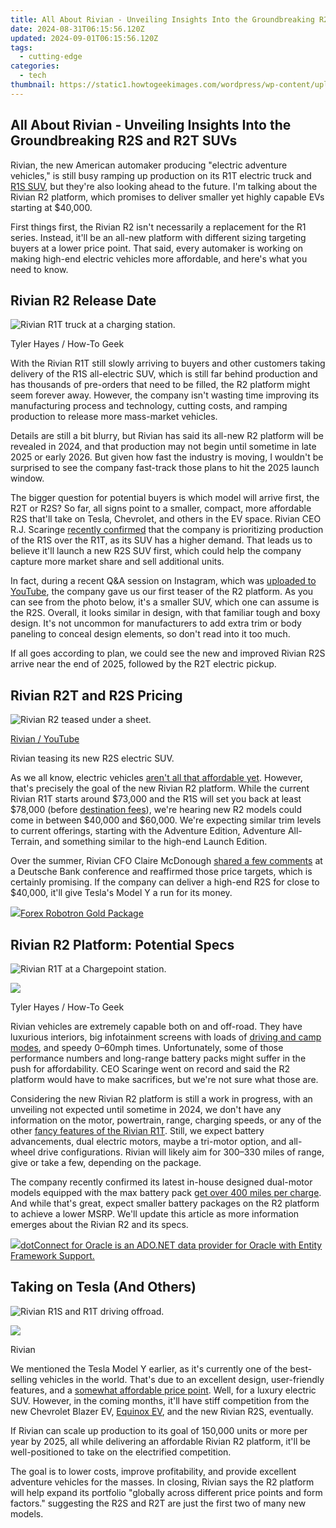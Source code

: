 ```yaml
---
title: All About Rivian - Unveiling Insights Into the Groundbreaking R2S and R2T SUVs
date: 2024-08-31T06:15:56.120Z
updated: 2024-09-01T06:15:56.120Z
tags:
  - cutting-edge
categories:
  - tech
thumbnail: https://static1.howtogeekimages.com/wordpress/wp-content/uploads/2023/08/rivian-r1t-in-the-dirt-jpg.jpg
---
```


## All About Rivian - Unveiling Insights Into the Groundbreaking R2S and R2T SUVs

Rivian, the new American automaker producing "electric adventure vehicles," is still busy ramping up production on its R1T electric truck and [R1S SUV](https://some-skills.techidaily.com/updated-top-vr-gloves-to-check-out/), but they're also looking ahead to the future. I'm talking about the Rivian R2 platform, which promises to deliver smaller yet highly capable EVs starting at $40,000.

 First things first, the Rivian R2 isn't necessarily a replacement for the R1 series. Instead, it'll be an all-new platform with different sizing targeting buyers at a lower price point. That said, every automaker is working on making high-end electric vehicles more affordable, and here's what you need to know.

##  Rivian R2 Release Date

![Rivian R1T truck at a charging station.](https://static1.howtogeekimages.com/wordpress/wp-content/uploads/2023/09/rivian-charging.jpg) 

Tyler Hayes / How-To Geek

 With the Rivian R1T still slowly arriving to buyers and other customers taking delivery of the R1S all-electric SUV, which is still far behind production and has thousands of pre-orders that need to be filled, the R2 platform might seem forever away. However, the company isn't wasting time improving its manufacturing process and technology, cutting costs, and ramping production to release more mass-market vehicles.

 Details are still a bit blurry, but Rivian has said its all-new R2 platform will be revealed in 2024, and that production may not begin until sometime in late 2025 or early 2026\. But given how fast the industry is moving, I wouldn't be surprised to see the company fast-track those plans to hit the 2025 launch window.

 The bigger question for potential buyers is which model will arrive first, the R2T or R2S? So far, all signs point to a smaller, compact, more affordable R2S that'll take on Tesla, Chevrolet, and others in the EV space. Rivian CEO R.J. Scaringe [recently confirmed](https://insideevs.com/news/672564/rivian-prioritizing-r1s-production-more-demand/) that the company is prioritizing production of the R1S over the R1T, as its SUV has a higher demand. That leads us to believe it'll launch a new R2S SUV first, which could help the company capture more market share and sell additional units.

 In fact, during a recent Q&A session on Instagram, which was [uploaded to YouTube](https://www.anrdoezrs.net/links/3607085/type/dlg/sid/UUhtgUeUpU2000229/https://www.youtube.com/watch?v=xqiQUQFvzjI&t=168s), the company gave us our first teaser of the R2 platform. As you can see from the photo below, it's a smaller SUV, which one can assume is the R2S. Overall, it looks similar in design, with that familiar tough and boxy design. It's not uncommon for manufacturers to add extra trim or body paneling to conceal design elements, so don't read into it too much.

 If all goes according to plan, we could see the new and improved Rivian R2S arrive near the end of 2025, followed by the R2T electric pickup.

##  Rivian R2T and R2S Pricing

![Rivian R2 teased under a sheet.](https://static1.howtogeekimages.com/wordpress/wp-content/uploads/2023/09/rivian-r2-teaser.jpg) 

[Rivian / YouTube](https://www.youtube.com/watch?v=xqiQUQFvzjI&t=168s) 

Rivian teasing its new R2S electric SUV. 

 As we all know, electric vehicles [aren't all that affordable yet](https://tiktok-videos.techidaily.com/updated-boosting-video-playback-rate-on-tiktok-for-2024/). However, that's precisely the goal of the new Rivian R2 platform. While the current Rivian R1T starts around $73,000 and the R1S will set you back at least $78,000 (before [destination fees](https://instagram-video-recordings.techidaily.com/updated-essential-hash-monitors-for-facebook-twitter-instagram-for-2024/)), we're hearing new R2 models could come in between $40,000 and $60,000\. We're expecting similar trim levels to current offerings, starting with the Adventure Edition, Adventure All-Terrain, and something similar to the high-end Launch Edition.

 Over the summer, Rivian CFO Claire McDonough [shared a few comments](http://seekingalpha.com/article/4611846-rivian-automotive-inc-rivn-deutsche-bank-global-auto-industry-conference-transcript) at a Deutsche Bank conference and reaffirmed those price targets, which is certainly promising. If the company can deliver a high-end R2S for close to $40,000, it'll give Tesla's Model Y a run for its money.

<!-- affiliate ads begin -->
<a href="https://secure.2checkout.com/order/checkout.php?PRODS=4727541&QTY=1&AFFILIATE=108875&CART=1"><img src="https://secure.avangate.com/images/merchant/5f4f7141b65a730b4efb0e0d51f63e94/products/copy_copy_forexrobotronbox.gif" border="0">Forex Robotron Gold Package</a>
<!-- affiliate ads end -->
##  Rivian R2 Platform: Potential Specs

![Rivian R1T at a Chargepoint station.](https://static1.howtogeekimages.com/wordpress/wp-content/uploads/2023/09/rivian-r1t-at-chargepoint.jpg) 

<!-- affiliate ads begin -->
<a href="https://store.bitdefender.com/affiliate.php?ACCOUNT=BITLATIN&AFFILIATE=108875&PATH=http%3A%2F%2Fwww.bitdefender.com%2Fbusiness%3FAFFILIATE%3D108875%26RESOURCE%3D30%2525%2BOff%2Ball%2BGravityZone%2BProducts"><img src="https://www.bitdefender.com/content/dam/bitdefender/business/campaign/1200X628.png" border="0"></a>
<!-- affiliate ads end -->
Tyler Hayes / How-To Geek

 Rivian vehicles are extremely capable both on and off-road. They have luxurious interiors, big infotainment screens with loads of [driving and camp modes](https://driver-error.techidaily.com/troubleshooting-and-fixing-the-crashed-and-restored-error-on-amd-wattman-settings/), and speedy 0–60mph times. Unfortunately, some of those performance numbers and long-range battery packs might suffer in the push for affordability. CEO Scaringe went on record and said the R2 platform would have to make sacrifices, but we're not sure what those are.

 Considering the new Rivian R2 platform is still a work in progress, with an unveiling not expected until sometime in 2024, we don't have any information on the motor, powertrain, range, charging speeds, or any of the other [fancy features of the Rivian R1T](https://buynow-info.techidaily.com/the-best-prime-day-deals-on-tribit-speakers-and-earbuds/). Still, we expect battery advancements, dual electric motors, maybe a tri-motor option, and all-wheel drive configurations. Rivian will likely aim for 300–330 miles of range, give or take a few, depending on the package.

 The company recently confirmed its latest in-house designed dual-motor models equipped with the max battery pack [get over 400 miles per charge](http://twitter.com/Rivian/status/1696877547307606405). And while that's great, expect smaller battery packages on the R2 platform to achieve a lower MSRP. We'll update this article as more information emerges about the Rivian R2 and its specs.

<!-- affiliate ads begin -->
<a href="https://checkout.devart.com/order/checkout.php?PRODS=5023555&QTY=1&AFFILIATE=108875&CART=1"><img src="https://secure.avangate.com/images/merchant/45b430710ad04765a6afd58d9d9fafca/products/dotConnect_O.png" border="0">dotConnect for Oracle is an ADO.NET data provider for Oracle with Entity Framework Support.</a>
<!-- affiliate ads end -->
##  Taking on Tesla (And Others)

![Rivian R1S and R1T driving offroad.](https://static1.howtogeekimages.com/wordpress/wp-content/uploads/2023/09/rivian-r1s-and-r1t-outdoors.jpg) 

<!-- affiliate ads begin -->
<a href="https://store.movavi.com/affiliate.php?ACCOUNT=MOVAVI&AFFILIATE=108875&PATH=https%3A%2F%2Fwww.movavi.com%3FAFFILIATE%3D108875%26RESOURCE%3DMovavi%2BVideo%2BEditor%2Bbox"><img src="https://mcusercontent.com/0885a03ded3d480dca9287f12/images/6d3207fd-9f15-4c21-f0ad-59c68e6a7e2a.png" border="0"></a>
<!-- affiliate ads end -->
Rivian 

 We mentioned the Tesla Model Y earlier, as it's currently one of the best-selling vehicles in the world. That's due to an excellent design, user-friendly features, and a [somewhat affordable price point](https://on-screen-recording.techidaily.com/updated-2024-approved-silence-issue-fixing-audio-absence-in-obs/). Well, for a luxury electric SUV. However, in the coming months, it'll have stiff competition from the new Chevrolet Blazer EV, [Equinox EV](https://some-skills.techidaily.com/in-2024-top-6-online-communities-catering-to-the-commercial-world/), and the new Rivian R2S, eventually.

 If Rivian can scale up production to its goal of 150,000 units or more per year by 2025, all while delivering an affordable Rivian R2 platform, it'll be well-positioned to take on the electrified competition.

 The goal is to lower costs, improve profitability, and provide excellent adventure vehicles for the masses. In closing, Rivian says the R2 platform will help expand its portfolio "globally across different price points and form factors." suggesting the R2S and R2T are just the first two of many new models.

<ins class="adsbygoogle"
     style="display:block"
     data-ad-format="autorelaxed"
     data-ad-client="ca-pub-7571918770474297"
     data-ad-slot="1223367746"></ins>



<ins class="adsbygoogle"
     style="display:block"
     data-ad-client="ca-pub-7571918770474297"
     data-ad-slot="8358498916"
     data-ad-format="auto"
     data-full-width-responsive="true"></ins>


